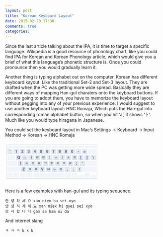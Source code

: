 ```yaml
---
layout: post
title: "Korean Keyboard Layout"
date: 2015-02-20 17:30
comments: true
categories: 
---
```

Since the last article talking about the IPA, it is time to target a specific language. Wikipedia is a good resource of phonology chart, like you could find IPA for Korean and Korean Phonology article, which would give you a brief of what this language’s phonetic structure is. Once you could pronounce then you would gradually learn it.

Another thing is typing alphabet out on the computer. Korean has different keyboard kayout. Like the traditional Set-2 and Set-3 layout. They are drafted when the PC was getting more wide spread. Basically they are different ways of mapping Han-gul charaters onto the keyboard buttons. If you are going to adopt them, you have to memorize the keyboard layout without pegging into any of your previous experience. I would suggest to use another keyboard layout: HNC Romaja, Which puts the Han-gul into corresponding roman alphabet button, so when you hit ‘a’, it shows ‘ㅏ’. Much like you would type hiragana in Japanese.

You could set the keyboard layout in Mac’s Settings -> Keyboard -> Input Method -> Korean -> HNC Romaja

![](/images/legacy/0*E8N_vIczJHa09YUf.jpg)

Here is a few examples with han-gul and its typing sequence.

```
안 녕 하 세 요 xan niex ha sei xyo
안 녕 히 계 세 요 xan niex hi gyei sei xyo
감 사 합 니 다 gam sa ham ni da
```

And internet slang

```
ㅋ ㅋ ㅋ k k k
```
